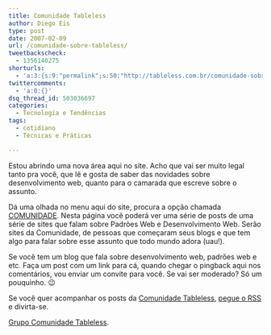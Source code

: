 ```yaml
---
title: Comunidade Tableless
author: Diego Eis
type: post
date: 2007-02-09
url: /comunidade-sobre-tableless/
tweetbackscheck:
  - 1356140275
shorturls:
  - 'a:3:{s:9:"permalink";s:50:"http://tableless.com.br/comunidade-sobre-tableless";s:7:"tinyurl";s:26:"http://tinyurl.com/3dkrqe6";s:4:"isgd";s:19:"http://is.gd/lsY5EF";}'
twittercomments:
  - 'a:0:{}'
dsq_thread_id: 503036697
categories:
  - Tecnologia e Tendências
tags:
  - cotidiano
  - Técnicas e Práticas

---
```

Estou abrindo uma nova área aqui no site. Acho que vai ser muito legal tanto pra você, que lê e gosta de saber das novidades sobre desenvolvimento web, quanto para o camarada que escreve sobre o assunto.

Dá uma olhada no menu aqui do site, procura a opção chamada [COMUNIDADE][1]. Nesta página você poderá ver uma série de posts de uma série de sites que falam sobre Padrões Web e Desenvolvimento Web. Serão sites da Comunidade, de pessoas que começaram seus blogs e que tem algo para falar sobre esse assunto que todo mundo adora (uau!).

Se você tem um blog que fala sobre desenvolvimento web, padrões web e etc. Faça um post com um link para cá, quando chegar o pingback aqui nos comentários, vou enviar um convite para você. Se vai ser moderado? Só um pouquinho. 😉

Se você quer acompanhar os posts da [Comunidade Tableless][1], [pegue o RSS][2] e divirta-se.

[Grupo Comunidade Tableless][1].

 [1]: http://tableless.com.br/comunidade-tableless/
 [2]: http://feeds.feedburner.com//comunidadetableless